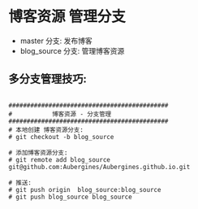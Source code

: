 

# 博客资源 管理分支

- master 分支: 发布博客
- blog_source 分支: 管理博客资源


## 多分支管理技巧:

```

############################################
#           博客资源 - 分支管理
############################################
# 本地创建 博客资源分支:
# git checkout -b blog_source

# 添加博客资源分支:
# git remote add blog_source git@github.com:Aubergines/Aubergines.github.io.git

# 推送:
# git push origin  blog_source:blog_source
# git push blog_source blog_source

```

